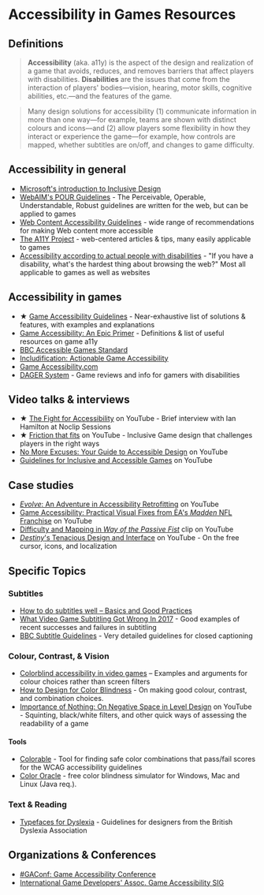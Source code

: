 # Accessibility in Games Resources

## Definitions
> **Accessibility** (aka. a11y) is the aspect of the design and realization of a game that avoids, reduces, and removes barriers that affect players with disabilities. **Disabilities** are the issues that come from the interaction of players' bodies—vision, hearing, motor skills, cognitive abilities, etc.—and the features of the game.

> Many design solutions for accessibility (1) communicate information in more than one way—for example, teams are shown with distinct colours and icons—and (2) allow players some flexibility in how they interact or experience the game—for example, how controls are mapped, whether subtitles are on/off, and changes to game difficulty.

## Accessibility in general
  * [Microsoft's introduction to Inclusive Design](https://www.microsoft.com/en-us/design/inclusive)
  * [WebAIM's POUR Guidelines](https://webaim.org/articles/pour/) - The Perceivable, Operable, Understandable, Robust guidelines are written for the web, but can be applied to games
  * [Web Content Accessibility Guidelines](https://www.w3.org/TR/WCAG21/) - wide range of recommendations for making Web content more accessible
  * [The A11Y Project](https://a11yproject.com/) - web-centered articles & tips, many easily applicable to games
  * [Accessibility according to actual people with disabilities](https://axesslab.com/accessibility-according-to-pwd) - "If you have a disability, what's the hardest thing about browsing the web?" Most all applicable to games as well as websites

## Accessibility in games
  * ★ [Game Accessibility Guidelines](http://gameaccessibilityguidelines.com/) - Near-exhaustive list of solutions & features, with examples and explanations 
  * [Game Accessibility: An Epic Primer](https://www.gamasutra.com/blogs/BenLewisEvans/20170601/299072/Game_Accessibility_An_Epic_Primer.php) - Definitions & list of useful resources on game a11y
  * [BBC Accessible Games Standard](http://www.bbc.co.uk/guidelines/futuremedia/accessibility/games.shtml)
  * [Includification: Actionable Game Accessibility](https://www.includification.com/)
  * [Game Accessibility.com](http://game-accessibility.com/)
  * [DAGER System](https://dagersystem.com/) - Game reviews and info for gamers with disabilities
  
## Video talks & interviews
  * ★ [The Fight for Accessibility](https://www.youtube.com/watch?v=EJm3uwTaYng) on YouTube - Brief interview with Ian Hamilton at Noclip Sessions
  * ★ [Friction that fits](https://youtu.be/Zw7aou8ldwA) on YouTube - Inclusive Game design that challenges players in the right ways
  * [No More Excuses: Your Guide to Accessible Design](https://www.youtube.com/watch?v=t5mD1l6miZA) on YouTube
  * [Guidelines for Inclusive and Accessible Games](https://www.youtube.com/watch?v=gYvAbT1JVdQ) on YouTube

## Case studies
  * [_Evolve_: An Adventure in Accessibility Retrofitting](https://www.youtube.com/watch?v=K56VO28WGfA) on YouTube
  * [Game Accessibility: Practical Visual Fixes from EA's _Madden_ NFL Franchise](https://www.youtube.com/watch?v=h1FwCACS1C0) on YouTube
  * [Difficulty and Mapping in _Way of the Passive Fist_](https://youtu.be/2fxFbdwVyA4?t=10m41s) clip on YouTube
  * [_Destiny_'s Tenacious Design and Interface](https://youtu.be/zp4NZ8i80QI) on YouTube - On the free cursor, icons, and localization

## Specific Topics
### Subtitles
  * [How to do subtitles well – Basics and Good Practices](https://www.gamasutra.com/blogs/IanHamilton/20150715/248571/How_to_do_subtitles_well__basics_and_good_practices.php)
  * [What Video Game Subtitling Got Wrong In 2017](https://www.md-subs.com/what-game-subs-got-wrong-in-2017) - Good examples of recent successes and failures in subtitling
  * [BBC Subtitle Guidelines](http://bbc.github.io/subtitle-guidelines/) - Very detailed guidelines for closed captioning
### Colour, Contrast, & Vision
  * [Colorblind accessibility in video games](http://www.gamersexperience.com/colorblind-accessibility-in-video-games-is-the-industry-heading-in-the-right-direction/) – Examples and arguments for colour choices rather than screen filters
  * [How to Design for Color Blindness](https://medium.theuxblog.com/how-to-design-for-color-blindness-a6f083b08e12) - On making good colour, contrast, and combination choices.
  * [Importance of Nothing: On Negative Space in Level Design](https://www.youtube.com/watch?v=GZ99gAb4T0o) on YouTube - Squinting, black/white filters, and other quick ways of assessing the readability of a game
#### Tools
  * [Colorable](http://jxnblk.com/colorable/) - Tool for finding safe color combinations that pass/fail scores for the WCAG accessibility guidelines
  * [Color Oracle](http://colororacle.org/) - free color blindness simulator for Windows, Mac and Linux (Java req.).
### Text & Reading
 * [Typefaces for Dyslexia](https://bdatech.org/what-technology/typefaces-for-dyslexia/) - Guidelines for designers from the British Dyslexia Association

## Organizations & Conferences  
  * [#GAConf: Game Accessibility Conference](https://www.gaconf.com/conference/)
  * [International Game Developers' Assoc. Game Accessibility SIG](https://igda-gasig.org)

